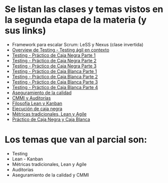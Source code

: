 # Se listan las clases y temas vistos en la segunda etapa de la materia (y sus links)
- Framework para escalar Scrum: LeSS y Nexus \(clase invertida\)
- [Overview de Testing - Testing ágil en contexto](https://www.youtube.com/watch?v=hKoJBlhxuN8)
- [Testing - Práctico de Caja Negra Parte 1](https://youtu.be/Zuc1VNO-wB8)
- [Testing - Práctico de Caja Negra Parte 2](https://youtu.be/p78VFLY5wWE)
- [Testing - Práctico de Caja Negra Parte 3](https://youtu.be/F-OCTPjjAkw)
- [Testing - Práctico de Caja Blanca Parte 1](https://youtu.be/6IrH0k-2KQo)
- [Testing - Práctico de Caja Blanca Parte 2](https://youtu.be/Q7YP2x3DsSg)
- [Testing - Práctico de Caja Blanca Parte 3](https://youtu.be/wLFSbA537YI)
- [Testing - Práctico de Caja Blanca Parte 4](https://youtu.be/mXBI1Fv6V-M)
- [Aseguramiento de la calidad](https://youtu.be/GC0HejFmA5w)
- [CMMI y Auditorías](https://youtu.be/SUOfdl3Xew0)
- [Filosofía Lean y Kanban](https://www.youtube.com/watch?v=WhXe_jnZ0I0)
- [Ejecución de caja negra](https://www.youtube.com/watch?v=PCFQpvW8YIo)
- [Métricas tradicionales, Lean y Agile](https://www.youtube.com/watch?v=BY77nGz3S0c)
- [Práctico de Caja Negra y Caja Blanca](https://www.youtube.com/watch?v=1Fr6tYnt3e4)

# Los temas que van al parcial son:
- Testing
- Lean - Kanban
- Métricas tradicionales, Lean y Agile
- Auditorías
- Aseguramiento de la calidad y CMMI

